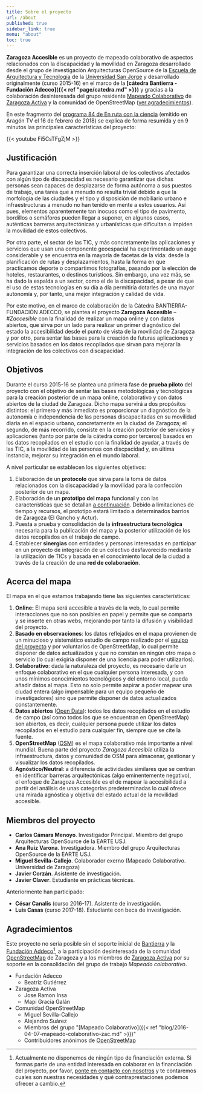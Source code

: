 ```yaml
---
title: Sobre el proyecto
url: /about
published: true
sidebar_link: true
menu: "about"
toc: true
---
```


**Zaragoza Accesible** es un proyecto de mapeado colaborativo de
aspectos relacionados con la discapacidad y la movilidad en Zaragoza desarrollado desde el grupo de investigación Arquitecturas OpenSource de la
[Escuela de Arquitectura y Tecnología](http://etsa.usj.es) de la
[Universidad San Jorge](http://usj.es) y desarrollado originalmente (curso 2015-16) en el marco de la **[cátedra Bantierra - Fundación Adecco]({{< ref "page/catedra.md" >}})** y gracias a la colaboración desinteresada del grupo residente [Mapeado Colaborativo](https://mapcolabora.org) de [Zaragoza Activa](http://www.zaragoza.es/ciudad/sectores/activa/) y la comunidad de OpenStreetMap ([ver agradecimientos](#agradecimientos)).

En este fragmento del [programa 84 de En ruta con la ciencia](http://alacarta.aragontelevision.es/programas/en-ruta-con-la-ciencia/cap-84-nuestras-ciudades-17022018-1330) (emitido en Aragón TV el 16 de febrero de 2018) se explica de forma resumida y en 9 minutos las principales características del proyecto:

{{< youtube Fi5CsTFgZjM >}}

<!-- **Tabla de contenidos**

{{.TableOfContents}}

* TOC will be output here
{:toc} -->

## Justificación

Para garantizar una correcta inserción laboral de los colectivos afectados con algún tipo de discapacidad es necesario garantizar que dichas personas sean capaces de desplazarse de forma autónoma a sus puestos de trabajo, una tarea que a menudo no resulta trivial debido a que la morfología de las ciudades y el tipo y disposición de mobiliario urbano e infraestructuras a menudo no han tenido en mente a estos usuarios. Así pues, elementos aparentemente tan inocuos como el tipo de pavimento, bordillos o semáforos pueden llegar a suponer, en algunos casos, auténticas barreras arquitectónicas y urbanísticas que dificultan o impiden la movilidad de estos colectivos.

Por otra parte, el sector de las TIC, y más concretamente las aplicaciones y servicios que usan una componente geoespacial ha experimentado un auge considerable y se encuentra en la mayoría de facetas de la vida: desde la planificación de rutas y desplazamientos, hasta la forma en que practicamos deporte o compartimos fotografías, pasando por la elección de hoteles, restaurantes, o destinos turísticos. Sin embargo, una vez más, se ha dado la espalda a un sector, como el de la discapacidad, a pesar de que el uso de estas tecnologías en su día a día permitiría dotarles de una mayor autonomía y, por tanto, una mejor integración y calidad de vida.

Por este motivo, en el marco de colaboración de la Cátedra BANTIERRA-FUNDACIÓN ADECCO, se plantea el proyecto **Zaragoza Accesible** – *#Zaccesible* con la finalidad de realizar un mapa online y con datos abiertos, que sirva por un lado para realizar un primer diagnóstico del estado la accesibilidad desde el punto de vista de la movilidad de Zaragoza y por otro, para sentar las bases para la creación de futuras aplicaciones y servicios basados en los datos recopilados que sirvan para mejorar la integración de los colectivos con discapacidad.

## Objetivos

Durante el curso 2015-16 se plantea una primera fase de **prueba piloto** del proyecto con el objetivo de sentar las bases metodológicas y tecnológicas para la creación posterior de un mapa online, colaborativo y con datos abiertos de la ciudad de Zaragoza. Dicho mapa servirá a dos propósitos distintos: el primero y más inmediato es proporcionar un diagnóstico de la autonomía e independencia de las personas discapacitadas en su movilidad diaria en el espacio urbano, concretamente en la ciudad de Zaragoza; el segundo, de más recorrido, consiste en la creación posterior de servicios y aplicaciones (tanto por parte de la cátedra como por terceros) basados en los datos recopilados en el estudio con la finalidad de ayudar, a través de las TIC, a la movilidad de las personas con discpacidad y, en última instancia, mejorar su integración en el mundo laboral.

A nivel particular se establecen los siguientes objetivos:

1. Elaboración de un **protocolo** que sirva para la toma de datos relacionados con la discapacidad y la movilidad para la confección posterior de un mapa.
1. Elaboración de un **prototipo del mapa** funcional y con las características que se detallan [a continuación](#acerca-del-mapa). Debido a limitaciones de tiempo y recursos, el prototipo estará limitado a determinados barrios de Zaragoza (El Gancho y Actur).
1. Puesta a prueba y consolidación de la **infraestructura tecnológica** necesaria para la publicación del mapa y la posterior utilización de los datos recopilados en el trabajo de campo.
1. Establecer **sinergias** con entidades y personas interesadas en participar en un proyecto de integración de un colectivo desfavorecido mediante la utilización de TICs y basada en el conocimiento local de la ciudad a través de la creación de una **red de colaboración**.

## Acerca del mapa

El mapa en el que estamos trabajando tiene las siguientes características:

1. **Online:** El mapa será accesible a través de la web, lo cual permite interacciones que no son posibles en papel y permite que se comparta y se inserte en otras webs, mejorando por tanto la difusión y visibilidad del proyecto.
1. **Basado en observaciones**: los datos reflejados en el mapa provienen de un minucioso y sistemático estudio de campo realizado por el [equipo del proyecto](#miembros-del-proyecto) y por voluntarios de OpenStreetMap, lo cual permite disponer de datos actualizados y que no constan en ningún otro mapa o servicio (lo cual exigiría disponer de una licencia para poder utilizarlos).
1. **Colaborativo**: dada la naturaleza del proyecto, es necesario darle un enfoque colaborativo en el que cualquier persona interesada, y con unos mínimos conocimientos tecnológicos y del entorno local, pueda añadir datos al mapa. Esto no solo permite aspirar a poder mapear una ciudad entera (algo impensable para un equipo pequeño de investigadores) sino que permite disponer de datos actualizados constantemente.
1. **Datos abiertos** ([Open Data](https://es.wikipedia.org/wiki/Datos_abiertos)): todos los datos recopilados en el estudio de campo (así como todos los que se encuentran en OpenStreetMap) son abiertos, es decir, cualquier persona puede utilizar los datos recopilados en el estudio para cualquier fin, siempre que se cite la fuente.
1. **OpenStreetMap** ([OSM](http://openstreetmap.org)) es el mapa colaborativo más importante a nivel mundial. Buena parte del proyecto *Zaragoza Accesible* utiliza la infraestructura, datos y comunidad de OSM para almacenar, gestionar y visualizar los datos recopilados.
1. **Agnóstico/Neutral**: a diferencia de actividades similares que se centran en identificar barreras arquitectónicas (algo eminentemente negativo), el enfoque de Zaragoza Accesible es el de mapear la accesibilidad a partir del análisis de unas categorías predeterminadas lo cual ofrece una mirada agnóstica y objetiva del estado actual de la movilidad accesible.

## Miembros del proyecto

* **Carlos Cámara Menoyo**. Investigador Principal. Miembro del grupo Arquitecturas OpenSource de la EARTE USJ.
* **Ana Ruiz Varona**. Investigadora. Miembro del grupo Arquitecturas OpenSource de la EARTE USJ.
* **Miguel Sevilla-Callejo**. Colaborador exerno (Mapeado Colaborativo. Universidad de Zaragoza)
* **Javier Corzán**. Asistente de investigación.
* **Javier Claver**. Estudiante en prácticas técnicas.

Anteriormente han participado:

* **César Canalís** (curso 2016-17). Asistente de investigación.
* **Luis Casas** (curso 2017-18). Estudiante con beca de investigación.

<!-- {{ range $.Site.Data.members.members-current }}
  <ul>
    {{ range .members }}
    <li>{{ . }}</li>
    {{ end }}
  </ul>
{{ end }} -->


## Agradecimientos

Este proyecto no sería posible sin el soporte inicial de [Bantierra](http://www.bantierra.es/) y la [Fundación Addeco](http://www.fundacionadecco.es)[^1],  a la participación desinteresada de la comunidad [OpenStreetMap](htpp://openstretmap.org) de Zaragoza y a los miembros de [Zaragoza Activa](http://www.zaragoza.es/ciudad/sectores/activa/) por su soporte en la consolidación del grupo de trabajo *Mapeado colaborativo*.

* Fundación Adecco
  * Beatriz Gutiérrez
* Zaragoza Activa
  * Jose Ramon Insa
  * Mapi Gracia Galán
* Comunidad OpenStreetMap
  * Miguel Sevilla-Callejo
  * Alejandro Suárez
  * Miembros del grupo "[Mapeado Colaborativo]({{< ref "blog/2016-04-07-mapeado-colaborativo-zac.md" >}})"
  * Contribuidores anónimos de [OpenStreetMap](htpp://openstretmap.org)

[^1]: Actualmente no disponemos de ningún tipo de financiación externa. Si formas parte de una entidad interesada en colaborar en la financiación del proyecto, por favor,  [ponte en contacto con nosotros](/contact) y te contaremos cuales son nuestras necesidades y qué contraprestaciones podemos ofrecer a cambio.
